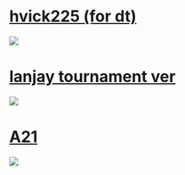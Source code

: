 # [hvick225 (for dt)](http://puu.sh/akyjR/4ee11b9682.osk)
![](https://i.ytimg.com/vi/3RyG7BIftng/maxresdefault.jpg)

# [lanjay tournament ver](https://drive.google.com/file/d/1u-jQeVdlZLHV2XqJ8OeHG0Umtfh5zgyh/view?usp=sharing)
![](https://osu.ppy.sh/ss/16298943/5515)

# [A21](https://drive.google.com/file/d/1dyGTu5rU7xprmYkIETI1AYmWqDuWHNkD/view?usp=sharing)
![](https://cdn.discordapp.com/attachments/745632745128067192/787696611308208148/unknown.png)
